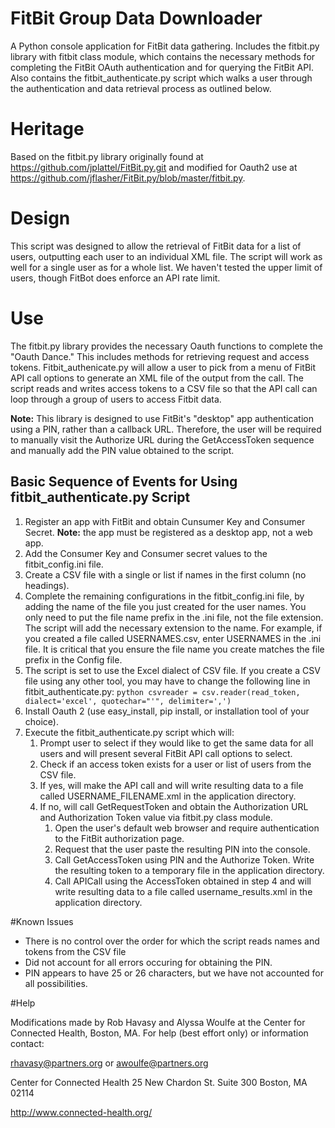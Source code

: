 FitBit Group Data Downloader
=============

A Python console application for FitBit data gathering. Includes the fitbit.py library with fitbit class module, which contains the necessary methods for completing the FitBit OAuth authentication and for querying the FitBit API. Also contains the fitbit_authenticate.py script which walks a user through the authentication and data retrieval process as outlined below.

# Heritage

Based on the fitbit.py library originally found at https://github.com/jplattel/FitBit.py.git and modified for Oauth2 use at https://github.com/jflasher/FitBit.py/blob/master/fitbit.py.

# Design
This script was designed to allow the retrieval of FitBit data for a list of users, outputting each user to an individual XML file. The script will work as well for a single user as for a whole list. We haven't tested the upper limit of users, though FitBot does enforce an API rate limit.

# Use

The fitbit.py library provides the necessary Oauth functions to complete the "Oauth Dance." This includes methods for retrieving request and access tokens. 
Fitbit_authenicate.py will allow a user to pick from a menu of FitBit API call options to generate an XML file of the output from the call. The script reads and
writes access tokens to a CSV file so that the API call can loop through a group of users to access Fitbit data.
 
**Note:** This library is designed to use FitBit's "desktop" app authentication using a PIN, rather than a callback URL. Therefore, the user will be required to manually visit the Authorize URL during the GetAccessToken sequence and manually add the PIN value obtained to the script.

## Basic Sequence of Events for Using fitbit_authenticate.py Script

1. Register an app with FitBit and obtain Cunsumer Key and Consumer Secret. **Note:** the app must be registered as a desktop app, not a web app.
2. Add the Consumer Key and Consumer secret values to the fitbit_config.ini file.
3. Create a CSV file with a single or list if names in the first column (no headings).
4. Complete the remaining configurations in the fitbit_config.ini file, by adding the name of the file you just created for the user names. You only need to put the file name prefix in the .ini file, not the file extension. The script will add the necessary extension to the name. For example, if you created a file called USERNAMES.csv, enter USERNAMES in the .ini file. It is critical that you ensure the file name you create matches the file prefix in the Config file.
5. The script is set to use the Excel dialect of CSV file. If you create a CSV file using any other tool, you may have to change the following line in fitbit_authenticate.py: ```python
csvreader = csv.reader(read_token, dialect='excel', quotechar="'", delimiter=',') ```
6. Install Oauth 2 (use easy_install, pip install, or installation tool of your choice).
7. Execute the fitbit_authenticate.py script which will:
	1. Prompt user to select if they would like to get the same data for all users and will present several FitBit API call options to select. 
	2. Check if an access token exists for a user or list of users from the CSV file.
	3. If yes, will make the API call and will write resulting data to a file called USERNAME_FILENAME.xml in the application directory.
	4. If no, will call GetRequestToken and obtain the Authorization URL and Authorization Token value via fitbit.py class module.
		1. Open the user's default web browser and require authentication to the FitBit authorization page.
		2. Request that the user paste the resulting PIN into the console.
		3. Call GetAccessToken using PIN and the Authorize Token. Write the resulting token to a temporary file in the application directory.
		4. Call APICall using the AccessToken obtained in step 4 and will write resulting data to a file called username_results.xml in the application directory.
	
#Known Issues
- There is no control over the order for which the script reads names and tokens from the CSV file
- Did not account for all errors occuring for obtaining the PIN.
- PIN appears to have 25 or 26 characters, but we have not accounted for all possibilities.

#Help

Modifications made by Rob Havasy and Alyssa Woulfe at the Center for Connected Health, Boston, MA.
For help (best effort only) or information contact:

rhavasy@partners.org or awoulfe@partners.org

Center for Connected Health
25 New Chardon St.
Suite 300
Boston, MA 02114

http://www.connected-health.org/
